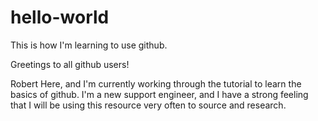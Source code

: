 # hello-world
This is how I'm learning to use github.

Greetings to all github users!

Robert Here, and I'm currently working through the tutorial to learn the basics of github. I'm a new support engineer, and I have a strong feeling that I will be using this resource very often to source and research.
